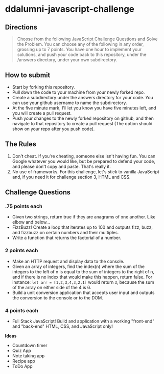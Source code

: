 # ddalumni-javascript-challenge

## Directions 

>Choose from the following JavaScript Challenge Questions and Solve the Problem. You can choose any of the following in any order, grossing up to 7 points. You have one hour to implement your solutions, and push your code back to this repository, under the /answers directory, under your own subdirectory.

## How to submit 
 - Start by forking this repository.
 - Pull down the code to your machine from your newly forked repo. 
 - Create a subdirectory under the answers directory for your code. You can use your github username to name the subdirectory. 
 - At the five minute mark, I'll let you know you have five minutes left, and you will create a pull request. 
 - Push your changes to the newly forked repository on github, and then navigate to that repository to create a pull request (The option should show on your repo after you push code).

## The Rules
1. Don't cheat. If you're cheating, someone else isn't having fun. You can Google whatever you would like, but be prepared to defend your code, and please don't copy and paste. That's really it.
2. No use of frameworks. For this challenge, let's stick to vanilla JavaScript and, if you need it for challenge section 3, HTML and CSS. 

## Challenge Questions

### .75 points each
 - Given two strings, return true if they are anagrams of one another. Like elbow and below...
 - FizzBuzz! Create a loop that iterates up to 100 and outputs fizz, buzz, and fizzbuzz on certain numbers and their multiples. 
 - Write a function that returns the factorial of a number.

### 2 points each
 - Make an HTTP request and display data to the console. 
 - Given an array of integers, find the index(n) where the sum of the integers to the left of n is equal to the sum of integers to the right of n, and if there is no index that would make this happen, return false. For instance: `let arr = [1,2,3,4,3,2,1]` would return `3`, because the sum of the array on either side of the 4 is 6.
 - Build a unit conversion application that accepts user input and outputs the conversion to the console or to the DOM.

### 4 points each
 - Full Stack JavaScript! Build and application with a working "front-end" and "back-end" HTML, CSS, and JavaScript only!

**Ideas**
 - Countdown timer
 - Quiz App
 - Note taking app
 - Recipe app 
 - ToDo App



